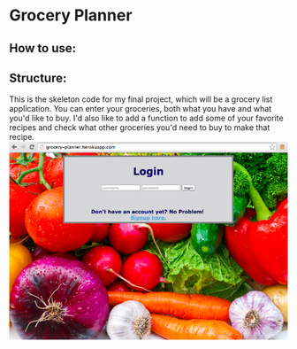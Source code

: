 # Grocery Planner
## How to use: 
## Structure:

This is the skeleton code for my final project, which will be a grocery list application. You can enter your groceries, both what you have and what you'd like to buy. I'd also like to add a function to add some of your favorite recipes and check what other groceries you'd need to buy to make that recipe.
![ScreenShot](screenshot.jpg)